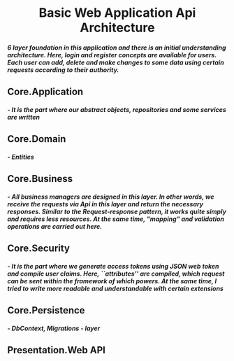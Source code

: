 <h1 align="center" >Basic Web Application Api Architecture</h1>
<h5> 6 layer foundation in this application and there is an initial understanding architecture. Here, login and register concepts are available for users. Each user can add, delete and make changes to some data using certain requests according to their authority.  </h5>

<h2>Core.Application</h2>
<h5> - It is the part where our abstract objects, repositories and some services are written</h5>
<h2>Core.Domain</h2>
<h5> - Entities</h5>
<h2>Core.Business</h2>
<h5> - All business managers are designed in this layer. In other words, we receive the requests via Api in this layer and return the necessary responses. Similar to the Request-response pattern, it works quite simply and requires less resources. At the same time, "mapping" and validation operations are carried out here.</h5>
<h2>Core.Security</h2>
<h5> - It is the part where we generate access tokens using JSON web token and compile user claims. Here, ``attributes'' are compiled, which request can be sent within the framework of which powers. At the same time, I tried to write more readable and understandable with certain extensions</h5>
<h2>Core.Persistence</h2>
<h5> - DbContext, Migrations - layer</h5>
<h2>Presentation.Web API</h2>



